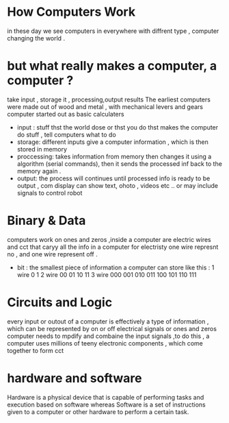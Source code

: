 # How Computers Work
in these day we see computers in everywhere with diffrent type , computer changing the world .
# but what really makes a computer, a computer ?
take input , storage it , processing,output results 
The earliest computers were made out of wood and metal , with mechanical levers and gears 
computer started out as basic calculaters 
- input : stuff thst the world dose or thst you do thst makes the computer do stuff , tell computers what to do 
- storage: different inputs give a computer information , which is then stored in memory 
- proccessing: takes information from memory then changes it using a algorithm (serial commands), then it sends the processed inf back to the memory again . 
- output: the process will continues until processed info is ready to be output , com display can show text, ohoto , videos etc ..
or may include signals to control robot 
# Binary & Data
computers work on ones and zeros ,inside a computer are electric wires and cct that caryy all the info in a computer 
for electristy one  wire represnt no , and one wire represent off .

- bit : the smallest piece of information a computer can store 
like this :
1 wire 0 1 
2 wire 00 01 10 11 
3 wire 000 001 010 011 100 101 110 111
# Circuits and Logic 
every input or outout of a computer is effectively a type of information , which can be represented by on or off electrical signals or ones and zeros 
computer needs to mpdify and combaine the input signals ,to do this , a computer uses millions of teeny electronic components , which come together to form cct 
# hardware and software 
Hardware is a physical device that is capable of performing tasks and execution based on software whereas Software is a set of instructions given to a computer or other hardware to perform a certain task.



